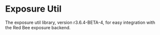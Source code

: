 # Exposure Util

The exposure util library, version r3.6.4-BETA-4, for easy integration with the Red Bee exposure backend.